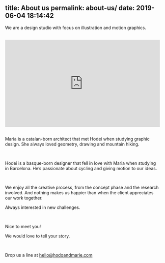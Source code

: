 title: About us
permalink: about-us/
date: 2019-06-04 18:14:42
---
We are a design studio with focus on illustration and motion graphics.

<br>

<div style="padding:56.25% 0 0 0;position:relative;"><iframe src="https://player.vimeo.com/video/659328581?h=21b49af256&amp;badge=0&amp;autopause=0&amp;player_id=0&amp;app_id=58479&amp;portrait=0&amp;title=0&amp;byline=0" frameborder="0" allow="autoplay; fullscreen; picture-in-picture" allowfullscreen style="position:absolute;top:0;left:0;width:100%;height:100%;" title="Reel 2021"></iframe></div><script src="https://player.vimeo.com/api/player.js"></script>
  
<br>  

Maria is a catalan-born architect that met Hodei when studying graphic design. She always loved geometry, drawing and mountain hiking.

<br>

Hodei is a basque-born designer that fell in love with Maria when studying in Barcelona. He’s passionate about cycling and giving motion to our ideas.

<br>

We enjoy all the creative process, from the concept phase and the research involved. And nothing makes us happier than when the client appreciates our work together.

Always interested in new challenges.  
  
<br>

Nice to meet you!  
 
We would love to tell your story.

<br>

Drop us a line at hello@hodoandmarie.com
